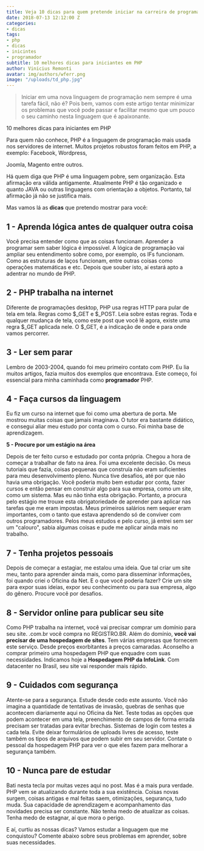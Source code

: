 ```yaml
---
title: Veja 10 dicas para quem pretende iniciar na carreira de programador PHP
date: 2018-07-13 12:12:00 Z
categories:
- dicas
tags:
- php
- dicas
- inicintes
- programador
subtitle: 10 melhores dicas para iniciantes em PHP
author: Vinicius Remonti
avatar: img/authors/wferr.png
image: "/uploads/td_php.jpg"
---
```


> Iniciar em uma nova linguagem de programação nem sempre é uma tarefa fácil, não é? Pois bem, vamos com este artigo tentar minimizar os problemas que você pode passar e facilitar mesmo que um pouco o seu caminho nesta linguagem que é apaixonante.

10 melhores dicas para iniciantes em PHP

Para quem não conhece, PHP é a linguagem de programação mais usada nos servidores de internet. Muitos projetos robustos foram feitos em PHP, a exemplo: Facebook, Wordpress,

Joomla, Magento entre outros.

Há quem diga que PHP é uma linguagem pobre, sem organização. Esta afirmação era válida antigamente. Atualmente PHP é tão organizado e quanto JAVA ou outras linguagens com orientação a objetos. Portanto, tal afirmação já não se justifica mais.

Mas vamos lá as **dicas** que pretendo mostrar para você:

## **1 - Aprenda lógica antes de qualquer outra coisa**

Você precisa entender como que as coisas funcionam. Aprender a programar sem saber lógica é impossível. A lógica de programação vai ampliar seu entendimento sobre como, por exemplo, os IFs funcionam. Como as estruturas de laços funcionam, entre outras coisas como operações matemáticas e etc. Depois que souber isto, aí estará apto a adentrar no mundo de PHP.

## **2 - PHP trabalha na internet**

Diferente de programações desktop, PHP usa regras HTTP para pular de tela em tela. Regras como $_GET e $_POST. Leia sobre estas regras. Toda e qualquer mudança de tela, como este post que você lê agora, existe uma regra $_GET aplicada nele. O $_GET, é a indicação de onde e para onde vamos percorrer.

## **3 - Ler sem parar**

Lembro de 2003-2004, quando foi meu primeiro contato com PHP. Eu lia muitos artigos, fazia muitos dos exemplos que encontrava. Este começo, foi essencial para minha caminhada como **programador** PHP.

## **4 - Faça cursos da linguagem**

Eu fiz um curso na internet que foi como uma abertura de porta. Me mostrou muitas coisas que jamais imaginava. O tutor era bastante didático, e consegui aliar meu estudo por conta com o curso. Foi minha base de aprendizagem. 

**5 - Procure por um estágio na área**

Depois de ter feito curso e estudado por conta própria. Chegou a hora de começar a trabalhar de fato na área. Foi uma excelente decisão. Os meus tutoriais que fazia, coisas pequenas que construía não eram suficientes para meu desenvolvimento pleno. Nunca tive desafios, até por que não havia uma obrigação. Você poderia muito bem estudar por conta, fazer cursos e então pensar em construir algo para sua empresa, como um site, como um sistema. Mas eu não tinha esta obrigação. Portanto, a procura pelo estágio me trouxe esta obrigatoriedade de aprender para aplicar nas tarefas que me eram impostas. Meus primeiros salários nem sequer eram importantes, com o tanto que estava aprendendo só de conviver com outros programadores. Pelos meus estudos e pelo curso, já entrei sem ser um "calouro", sabia algumas coisas e pude me aplicar ainda mais no trabalho.

## **7 - Tenha projetos pessoais**

Depois de começar a estagiar, me estalou uma ideia. Que tal criar um site meu, tanto para aprender ainda mais, como para disseminar informações, foi quando criei o Oficina da Net. E o que você poderia fazer? Crie um site para expor suas ideias, expor seu conhecimento ou para sua empresa, algo do gênero. Procure você por desafios.

## **8 - Servidor online para publicar seu site**

Como PHP trabalha na internet, você vai precisar comprar um domínio para seu site. .com.br você compra no REGISTRO.BR. Além do domínio, **você vai precisar de uma hospedagem de sites**. Tem várias empresas que fornecem este serviço. Desde preços exorbitantes a preços camaradas. Aconselho a comprar primeiro uma hospedagem PHP que enquadre com suas necessidades. Indicamos hoje a **Hospedagem PHP da InfoLink**. Com datacenter no Brasil, seu site vai responder mais rápido.

## **9 - Cuidados com segurança**

Atente-se para a segurança. Estude desde cedo este assunto. Você não imagina a quantidade de tentativas de invasão, quebras de senhas que acontecem diariamente aqui no Oficina da Net. Teste todas as opções que podem acontecer em uma tela, preenchimento de campos de forma errada precisam ser tratadas para evitar brechas. Sistemas de login com testes a cada tela. Evite deixar formulários de uploads livres de acesso, teste também os tipos de arquivos que podem subir em seu servidor. Contate o pessoal da hospedagem PHP para ver o que eles fazem para melhorar a segurança também.

## **10 - Nunca pare de estudar**

Bati nesta tecla por muitas vezes aqui no post. Mas é a mais pura verdade. PHP vem se atualizando durante toda a sua existência. Coisas novas surgem, coisas antigas e mal feitas saem, otimizações, segurança, tudo muda. Sua capacidade de aprendizagem e acompanhamento das novidades precisa ser constante. Não tenha medo de atualizar as coisas. Tenha medo de estagnar, aí que mora o perigo.

E aí, curtiu as nossas dicas? Vamos estudar a linguagem que me conquistou? Comente abaixo sobre seus problemas em aprender, sobre suas necessidades.